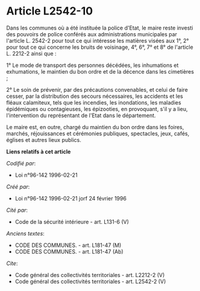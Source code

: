 # Article L2542-10

Dans les communes où a été instituée la police d'Etat, le maire reste investi des pouvoirs de police conférés aux
administrations municipales par l'article L. 2542-2 pour tout ce qui intéresse les matières visées aux 1°, 2° pour tout ce
qui concerne les bruits de voisinage, 4°, 6°, 7° et 8° de l'article L. 2212-2 ainsi que : 

1° Le mode de transport des personnes décédées, les inhumations et exhumations, le maintien du bon ordre et de la décence
dans les cimetières ; 

2° Le soin de prévenir, par des précautions convenables, et celui de faire cesser, par la distribution des secours
nécessaires, les accidents et les fléaux calamiteux, tels que les incendies, les inondations, les maladies épidémiques ou
contagieuses, les épizooties, en provoquant, s'il y a lieu, l'intervention du représentant de l'Etat dans le département. 

Le maire est, en outre, chargé du maintien du bon ordre dans les foires, marchés, réjouissances et cérémonies publiques,
spectacles, jeux, cafés, églises et autres lieux publics.

**Liens relatifs à cet article**

_Codifié par_:

  - Loi n°96-142 1996-02-21

_Créé par_:

  - Loi n°96-142 1996-02-21 jorf 24 février 1996

_Cité par_:

  - Code de la sécurité intérieure - art. L131-6 (V)

_Anciens textes_:

  - CODE DES COMMUNES. - art. L181-47 (M)
  - CODE DES COMMUNES. - art. L181-47 (Ab)

_Cite_:

  - Code général des collectivités territoriales - art. L2212-2 (V)
  - Code général des collectivités territoriales - art. L2542-2 (V)
